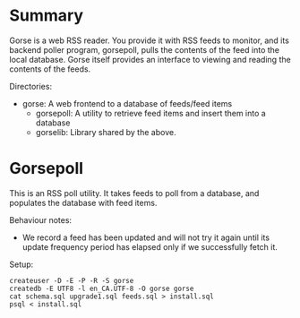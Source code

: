 # Summary

Gorse is a web RSS reader. You provide it with RSS feeds to monitor, and its
backend poller program, gorsepoll, pulls the contents of the feed into the local
database. Gorse itself provides an interface to viewing and reading the contents
of the feeds.

Directories:

  * gorse: A web frontend to a database of feeds/feed items
	* gorsepoll: A utility to retrieve feed items and insert them into a
	  database
	* gorselib: Library shared by the above.


# Gorsepoll

This is an RSS poll utility. It takes feeds to poll from a database,
and populates the database with feed items.

Behaviour notes:

  * We record a feed has been updated and will not try it again until
    its update frequency period has elapsed only if we successfully
    fetch it.

Setup:

    createuser -D -E -P -R -S gorse
    createdb -E UTF8 -l en_CA.UTF-8 -O gorse gorse
    cat schema.sql upgrade1.sql feeds.sql > install.sql
    psql < install.sql
